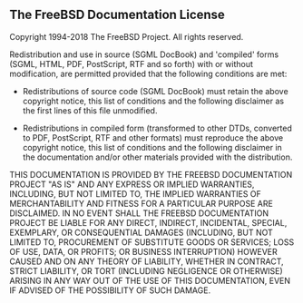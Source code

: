 The FreeBSD Documentation License
---------------------------------

Copyright 1994-2018 The FreeBSD Project.  All rights reserved.

Redistribution and use in source (SGML DocBook) and 'compiled'
forms (SGML, HTML, PDF, PostScript, RTF and so forth) with or without
modification, are permitted provided that the following conditions are
met:

* Redistributions of source code (SGML DocBook) must retain the
  above copyright notice, this list of conditions and the following
  disclaimer as the first lines of this file unmodified.

* Redistributions in compiled form (transformed to other DTDs,
  converted to PDF, PostScript, RTF and other formats) must
  reproduce the above copyright notice, this list of conditions and
  the following disclaimer in the documentation and/or other
  materials provided with the distribution.

THIS DOCUMENTATION IS PROVIDED BY THE FREEBSD DOCUMENTATION
PROJECT "AS IS" AND ANY EXPRESS OR IMPLIED WARRANTIES, INCLUDING,
BUT NOT LIMITED TO, THE IMPLIED WARRANTIES OF MERCHANTABILITY AND
FITNESS FOR A PARTICULAR PURPOSE ARE DISCLAIMED. IN NO EVENT SHALL
THE FREEBSD DOCUMENTATION PROJECT BE LIABLE FOR ANY DIRECT, INDIRECT,
INCIDENTAL, SPECIAL, EXEMPLARY, OR CONSEQUENTIAL DAMAGES (INCLUDING,
BUT NOT LIMITED TO, PROCUREMENT OF SUBSTITUTE GOODS OR SERVICES; LOSS
OF USE, DATA, OR PROFITS; OR BUSINESS INTERRUPTION) HOWEVER CAUSED AND
ON ANY THEORY OF LIABILITY, WHETHER IN CONTRACT, STRICT LIABILITY, OR
TORT (INCLUDING NEGLIGENCE OR OTHERWISE) ARISING IN ANY WAY OUT OF THE
USE OF THIS DOCUMENTATION, EVEN IF ADVISED OF THE POSSIBILITY OF SUCH
DAMAGE.
